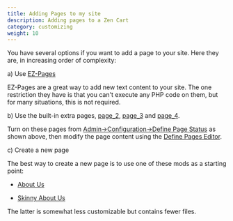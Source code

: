 ```yaml
---
title: Adding Pages to my site 
description: Adding pages to a Zen Cart 
category: customizing 
weight: 10
---
```


You have several options if you want to add a page to your site.  Here they are, in increasing order of complexity: 

a) Use [EZ-Pages](/user/ezpages/what_are_ezpages)

EZ-Pages are a great way to add new text content to your site. 
The one restriction they have is that you can't execute any PHP code on them,
but for many situations, this is not required.

b) Use the built-in extra pages, [page_2](/user/admin_pages/configuration/configuration_definepagestatus/#define_page_2), [page_3](/user/admin_pages/configuration/configuration_definepagestatus/#define_page_3) and [page_4](/user/admin_pages/configuration/configuration_definepagestatus/#define_page_4).

Turn on these pages from [Admin->Configuration->Define Page Status](/user/admin_pages/configuration/configuration_definepagestatus/) as shown above, then modify the page content using the [Define Pages Editor](/user/admin_pages/tools/define_pages/). 

c) Create a new page

The best way to create a new page is to use one of these mods as a starting point: 

- [About Us](https://www.zen-cart.com/downloads.php?do=file&id=86) 

- [Skinny About Us](https://www.zen-cart.com/downloads.php?do=file&id=2198) 

The latter is somewhat less customizable but contains fewer files. 

